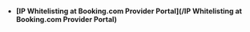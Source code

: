 * #### [IP Whitelisting at Booking.com Provider Portal](/IP Whitelisting at Booking.com Provider Portal)



